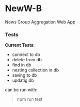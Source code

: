 # NewW-B
News Group Aggregation Web App

### Tests
__Current Tests__:

* connect to db
* delete from db
* find in db
* nesting collection in db
* saving to db
* updatig db

can be run with:
> npm run test


